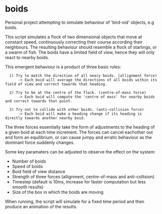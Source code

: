 # boids
Personal project attempting to simulate behaviour of 'bird-oid' objects, e.g boids. 


This script simulates a flock of two dimensional objects that move at constant speed, continuously correcting their course according their neighbours.
The resulting behaviour should resemble a flock of starlings, or a swarm of fish.
The boids have a limited field of view, hence they will only react to nearby boids.

This emergent behaviour is a product of three basic rules:

      1) Try to match the direction of all neary boids. (allignment force)
          -> Each boid will average the directions of all boids within its field of view and correct towards that heading.
          
      2) Try to be at the centre of the flock. (centre-of-mass force)
          -> Each boid will compute the 'centre of mass' for nearby boids and correct towards that point.
          
      3) Try not to collide with other boids. (anti-collision force)
          -> Each boid will make a heading change if its heading is directly towards another nearby boid.

The three forces essentially take the form of adjustments to the heading of a given boid at each time increment.
The forces can cancel eachother out and form an equilibrium, or can cause jumpy and erratic behaviour as the dominant force suddenly changes.

Some key paramaters can be adjusted to observe the effect on the system:
- Number of boids
- Speed of boids
- Boid field of view distance
- Strength of three forces (allignment, centre-of-mass and anti-collision)
- Timestep (default is 10ms, increase for faster computation but less smooth results)
- Size of the box in which the boids are moving

When running, the script will simulate for a fixed time period and then produce an animation of the results. 
